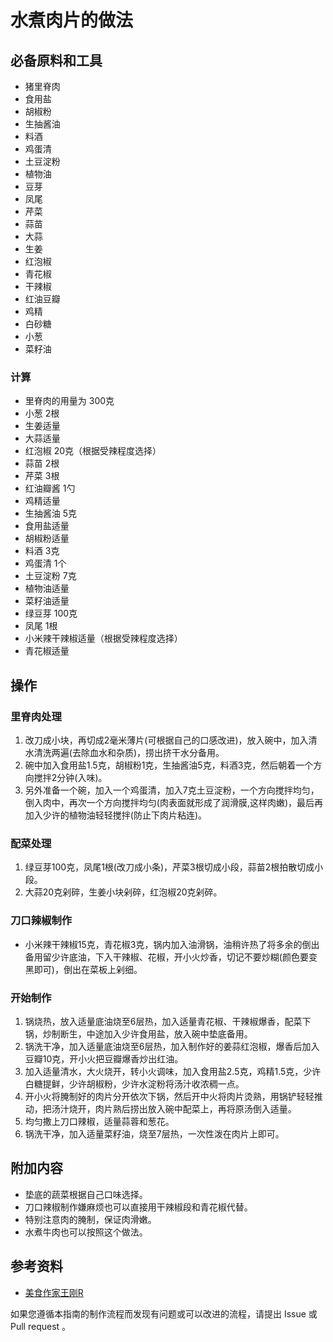 # 水煮肉片的做法

## 必备原料和工具

- 猪里脊肉
- 食用盐
- 胡椒粉
- 生抽酱油
- 料酒
- 鸡蛋清
- 土豆淀粉
- 植物油
- 豆芽
- 凤尾
- 芹菜
- 蒜苗
- 大蒜
- 生姜
- 红泡椒
- 青花椒
- 干辣椒
- 红油豆瓣
- 鸡精
- 白砂糖
- 小葱
- 菜籽油

### 计算

- 里脊肉的用量为 300克
- 小葱 2根
- 生姜适量
- 大蒜适量
- 红泡椒 20克（根据受辣程度选择）
- 蒜苗 2根
- 芹菜 3根
- 红油瓣酱 1勺
- 鸡精适量
- 生抽酱油 5克
- 食用盐适量
- 胡椒粉适量
- 料酒 3克
- 鸡蛋清  1个
- 土豆淀粉 7克
- 植物油适量
- 菜籽油适量
- 绿豆芽 100克
- 凤尾 1根
- 小米辣干辣椒适量（根据受辣程度选择）
- 青花椒适量

## 操作

### 里脊肉处理

1. 改刀成小块，再切成2毫米薄片(可根据自己的口感改进)，放入碗中，加入清水清洗两遍(去除血水和杂质)，捞出挤干水分备用。
2. 碗中加入食用盐1.5克，胡椒粉1克，生抽酱油5克，料酒3克，然后朝着一个方向搅拌2分钟(入味)。
3. 另外准备一个碗，加入一个鸡蛋清，加入7克土豆淀粉，一个方向搅拌均匀，倒入肉中，再次一个方向搅拌均匀(肉表面就形成了润滑膜,这样肉嫩)，最后再加入少许的植物油轻轻搅拌(防止下肉片粘连)。


### 配菜处理

1. 绿豆芽100克，凤尾1根(改刀成小条)，芹菜3根切成小段，蒜苗2根拍散切成小段。
2. 大蒜20克剁碎，生姜小块剁碎，红泡椒20克剁碎。


### 刀口辣椒制作
- 小米辣干辣椒15克，青花椒3克，锅内加入油滑锅，油稍许热了将多余的倒出备用留少许底油，下入干辣椒、花椒，开小火炒香，切记不要炒糊(颜色要变黑即可)，倒出在菜板上剁细。


### 开始制作

1. 锅烧热，放入适量底油烧至6层热，加入适量青花椒、干辣椒爆香，配菜下锅，炒制断生，中途加入少许食用盐，放入碗中垫底备用。
2. 锅洗干净，加入适量底油烧至6层热，加入制作好的姜蒜红泡椒，爆香后加入豆瓣10克，开小火把豆瓣爆香炒出红油。
3. 加入适量清水，大火烧开，转小火调味，加入食用盐2.5克，鸡精1.5克，少许白糖提鲜，少许胡椒粉，少许水淀粉将汤汁收浓稠一点。
4. 开小火将腌制好的肉片分开依次下锅，然后开中火将肉片烫熟，用锅铲轻轻推动，把汤汁烧开，肉片熟后捞出放入碗中配菜上，再将原汤倒入适量。
5. 均匀撒上刀口辣椒，适量蒜蓉和葱花。
6. 锅洗干净，加入适量菜籽油，烧至7层热，一次性泼在肉片上即可。

## 附加内容

- 垫底的蔬菜根据自己口味选择。
- 刀口辣椒制作嫌麻烦也可以直接用干辣椒段和青花椒代替。
- 特别注意肉的腌制，保证肉滑嫩。
- 水煮牛肉也可以按照这个做法。

## 参考资料
- [美食作家王刚R](https://www.bilibili.com/video/BV1ys411u7Z4)

如果您遵循本指南的制作流程而发现有问题或可以改进的流程，请提出 Issue 或 Pull request 。
